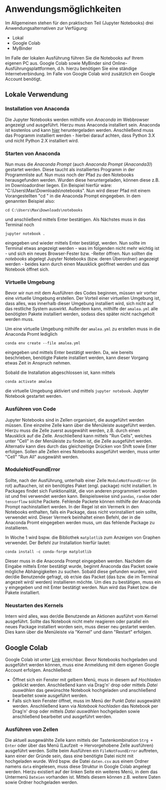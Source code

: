 # Anwendungsmöglichkeiten

Im Allgemeinen stehen für den praktischen Teil (Jupyter Notebooks) drei Anwendungsalternativen zur Verfügung:

* Lokal
* Google Colab
* MyBinder

Im Falle der lokalen Ausführung führen Sie die Notebooks auf Ihrem eigenen PC aus.
Google Colab sowie MyBinder sind Online-Ausführungsplattformen, d.h. hierzu benötigen Sie eine ständige Internetverbindung.
Im Falle von Google Colab wird zusätzlich ein Google Account benötigt.

## Lokale Verwendung

### Installation von Anaconda

Die Jupyter Notebooks werden mithilfe von _Anaconda_ im Webbrowser angezeigt und ausgeführt.
Hierzu muss Anaconda installiert sein.
Anaconda ist kostenlos und kann [hier](https://www.anaconda.com/products/individual) heruntergeladen werden.
Anschließend muss das Programm installiert werden - hierbei darauf achten, dass Python 3.X und nicht Python 2.X installiert wird.

### Starten von Anaconda

Nun muss die _Anaconda Prompt_ (auch _Anaconda Prompt (Anaconda3)_) gestartet werden.
Diese taucht als installiertes Programm in der Programmliste auf.
Nun muss noch der Pfad zu den Notebooks herausgefunden werden.
Wurden diese heruntergeladen, können diese z.B. im Downloadordner liegen.
Ein Beispiel hierfür wäre: "C:\Users\Max\Downloads\notebooks".
Nun wird dieser Pfad mit einem Vorangestellten "cd " in die Anaconda Prompt eingegeben.
In dem genannten Beispiel also:

    cd C:\Users\Max\Downloads\notebooks

und anschließend mittels Enter bestätigen.
Als Nächstes muss in das Terminal noch

    jupyter notebook .
    
eingegeben und wieder mittels Enter bestätigt, werden.
Nun sollte im Terminal etwas angezeigt werden - was im folgenden nicht mehr wichtig ist - und sich ein neues Browser-Fester bzw. -Reiter öffnen.
Nun sollten die _notebooks_ abgelegt Jupyter Notebooks (bzw. deren Überordner) angezeigt werden - beides kann durch einen Mausklick geöffnet werden und das Notebook öffnet sich.

### Virtuelle Umgebung

Bevor wir nun mit dem Ausführen des Codes beginnen, müssen wir vorher eine virtuelle Umgebung erstellen.
Der Vorteil einer virtuellen Umgebung ist, dass alles, was innerhalb dieser Umgebung installiert wird, sich nicht auf das restliche System auswirkt.
Außerdem kann, mithilfe der `amalea.yml` alle benötigten Pakete installiert werden, sodass dies später nicht nachgeholt werden muss.

Um eine virtuelle Umgebung mithilfe der `amalea.yml` zu erstellen muss in die Anaconda Promt lediglich

    conda env create --file amalea.yml
    
eingegeben und mittels Enter bestätigt werden.
Da, wie bereits beschrieben, benötigte Pakete installiert werden, kann dieser Vorgang etwas Zeit in Anspruch nehmen.

Sobald die Installation abgeschlossen ist, kann mittels

    conda activate amalea

die virtuelle Umgebung aktiviert und mittels `jupyter notebook`. Jupyter Notebook gestartet werden.

### Ausführen von Code

Jupyter Notebooks sind in Zellen organisiert, die ausgeführt werden müssen.
Eine einzelne Zelle kann über die Menüleiste ausgeführt werden.
Hierzu muss die Zelle zuerst ausgewählt werden, z.B. durch einen Mausklick auf die Zelle.
Anschließend kann mittels "Run Cells", welches unter "Cell" in der Menüleiste zu finden ist, die Zelle ausgeführt werden.
Alternativ kann dies durch das gleichzeitige Drücken von Shift sowie Enter erfolgen.
Sollen alle Zellen eines Notebooks ausgeführt werden, muss unter "Cell" "Run All" ausgewählt werden.

### ModuleNotFoundError

Sollte, nach der Ausführung, unterhalb einer Zelle ``ModuleNotFoundError`` (in rot) auftauchen, ist ein benötigtes Paket (engl. package) nicht installiert.
In Packages findet sich Funktionalität, die von anderen programmiert worden ist und frei verwendet werden kann.
Beispielsweise sind `pandas`, `random` oder `tensorflow` solche Packete.
Fehlende Packete können mithilfe der Anaconda Prompt nachinstalliert werden.
In der Regel ist ein Vermerk in den Notebooks enthalten, falls ein Package, dass nicht vorinstalliert sein sollte, verwendet wird.
Dieser Vermerk beinhaltet einen Befehl, der in die Anaconda Promt eingegeben werden muss, um das fehlende Package zu installieren.

In Woche 1 wird bspw. die Bibliothek `matplotlib` zum Anzeigen von Graphen verwendet.
Der Befehl zur Installation hierfür lautet:

    conda install -c conda-forge matplotlib
    
Dieser muss in die Anaconda Prompt eingegeben werden.
Nachdem die Eingabe mittels Enter bestätigt wurde, beginnt Anaconda das Packet sowie mögliche Abhängigkeiten zu suchen.
Sobald diese gefunden wurden, wird der/die Benutzende gefragt, ob er/sie das Packet (das bzw. die im Terminal angezeit wird/ werden) installieren möchte.
Um dies zu bestätigen, muss ein y eingegeben und mit Enter bestätigt werden.
Nun wird das Paket bzw. die Pakete installiert.

### Neustarten des Kernels

Intern wird alles, was der/die Benutzende an Aktionen ausführt vom Kernel ausgeführt.
Sollte das Notebook nicht mehr reagieren oder parallel ein neues Package installiert worden sein, muss dieser neu gestartet werden.
Dies kann über die Menüleiste via "Kernel" und dann "Restart" erfolgen.

## Google Colab

Google Colab ist unter [Link](https://research.google.com/colaboratory/) erreichbar.
Bevor Notebooks hochgeladen und ausgeführt werden können, muss eine Anmeldung mit dem eigenen Google Account erfolgen.
Anschließend:

* Öffnet sich ein Fenster mit gelbem Menü, muss in diesem auf _Hochladen_ geklickt werden. Anschließend kann via Drag'n' drop oder mittels _Datei auswählen_ das gewünschte Notebook hochgeladen und anschließend bearbeitet sowie ausgeführt werden.
* Falls sich kein Fenster öffnet, muss im Menü der Punkt _Datei_ ausgewählt werden. Anschließend kann via _Notebook hochladen_ das Notebook per Drag'n' drop oder mittels _Datei auswählen_ hochgeladen sowie anschließend bearbeitet und ausgeführt werden.

### Ausführen von Zellen

Die aktuell ausgewählte Zelle kann mittels der Tastenkombination `Strg + Enter` oder über das Menü (Laufzeit -> Hervorgehobene Zelle ausführen) ausgeführt werden.
Sollte beim Ausführen ein `FileNotFoundError` auftreten, kann einer der Gründe sein, dass eine benötigte Datei nicht mit hochgeladen wurde.
Wird bspw. die Datei `daten.csv` aus einem Ordner namens `data` eingelesen, muss diese Struktur in Google Colab angelegt werden.
Hierzu existiert auf der linken Seite ein weiteres Menü, in dem das Untermenü `Dateien` vorhanden ist. 
Mittels diesem können z.B. weitere Daten sowie Ordner hochgeladen werden.